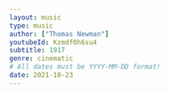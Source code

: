 ```yaml
---
layout: music
type: music
author: ["Thomas Newman"]
youtubeId: KzmdfOh6su4
subtitle: 1917
genre: cinematic
# All dates must be YYYY-MM-DD format!
date: 2021-10-23
---
```

